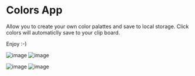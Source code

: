 # Colors App

Allow you to create your own color palattes and save to local storage.
Click colors will automaticlly save to your clip board.

Enjoy :-)

![image](https://i.imgur.com/9x1F9At.png)
![image](https://i.imgur.com/GM0etHA.png)

![image](https://i.imgur.com/QB2zRzf.png)
![image](https://i.imgur.com/aFowgNg.png)
